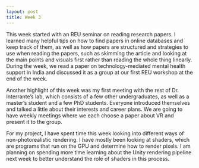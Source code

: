 ```yaml
---
layout: post
title: Week 3
---
```


This week started with an REU seminar on reading research papers. I learned many helpful tips on how to find papers in online databases and keep track of them, as well as how papers are structured and strategies to use when reading the papers, such as skimming the article and looking at the main points and visuals first rather than reading the whole thing linearly. During the week, we read a paper on technology-mediated mental health support in India and discussed it as a group at our first REU workshop at the end of the week.

Another highlight of this week was my first meeting with the rest of Dr. Interrante’s lab, which consists of a few other undergraduates, as well as a master’s student and a few PhD students. Everyone introduced themselves and talked a little about their interests and career plans. We are going to have weekly meetings where we each choose a paper about VR and present it to the group. 

For my project, I have spent time this week looking into different ways of non-photorealistic rendering. I have mostly been looking at shaders, which are programs that run on the GPU and determine how to render pixels. I am planning on spending more time learning about the Unity rendering pipeline next week to better understand the role of shaders in this process.
